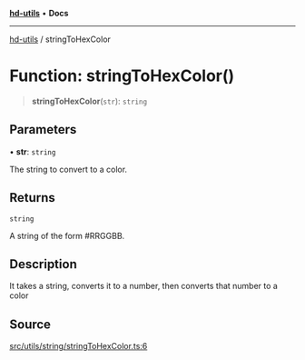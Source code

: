 [**hd-utils**](../README.md) • **Docs**

***

[hd-utils](../globals.md) / stringToHexColor

# Function: stringToHexColor()

> **stringToHexColor**(`str`): `string`

## Parameters

• **str**: `string`

The string to convert to a color.

## Returns

`string`

A string of the form #RRGGBB.

## Description

It takes a string, converts it to a number, then converts that number to a color

## Source

[src/utils/string/stringToHexColor.ts:6](https://github.com/AhmadHddad/h-utils/blob/b1dfa95e218c9605f39fc234662ef50e62fadcb8/src/utils/string/stringToHexColor.ts#L6)
